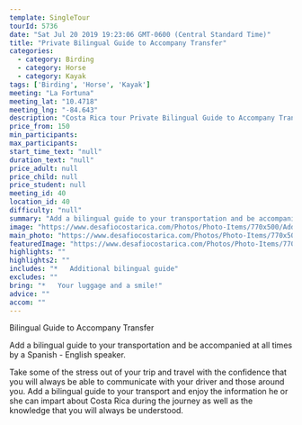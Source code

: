 ```yaml
---
template: SingleTour
tourId: 5736
date: "Sat Jul 20 2019 19:23:06 GMT-0600 (Central Standard Time)"
title: "Private Bilingual Guide to Accompany Transfer"
categories: 
  - category: Birding
  - category: Horse
  - category: Kayak
tags: ['Birding', 'Horse', 'Kayak']
meeting: "La Fortuna"
meeting_lat: "10.4718"
meeting_lng: "-84.643"
description: "Costa Rica tour Private Bilingual Guide to Accompany Transfer, id 5736"
price_from: 150
min_participants: 
max_participants: 
start_time_text: "null"
duration_text: "null"
price_adult: null
price_child: null
price_student: null
meeting_id: 40
location_id: 40
difficulty: "null"
summary: "Add a bilingual guide to your transportation and be accompanied at all times by a Spanish - English speaker."
image: "https://www.desafiocostarica.com/Photos/Photo-Items/770x500/Additional-Biligual-Guide-1512067524.jpg"
main_photo: "https://www.desafiocostarica.com/Photos/Photo-Items/770x500/Additional-Biligual-Guide-1512067524.jpg"
featuredImage: "https://www.desafiocostarica.com/Photos/Photo-Items/770x500/Additional-Biligual-Guide-1512067524.jpg"
highlights: ""
highlights2: ""
includes: "*   Additional bilingual guide"
excludes: ""
bring: "*   Your luggage and a smile!"
advice: ""
accom: ""
---
```

Bilingual Guide to Accompany Transfer

Add a bilingual guide to your transportation and be accompanied at all times by a Spanish - English speaker.

Take some of the stress out of your trip and travel with the confidence that you will always be able to communicate with your driver and those around you. Add a bilingual guide to your transport and enjoy the information he or she can impart about Costa Rica during the journey as well as the knowledge that you will always be understood.